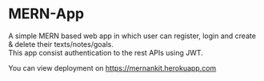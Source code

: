 # MERN-App
A simple MERN based web app in which user can register, login and create &amp; delete their texts/notes/goals.<br>
This app consist authentication to the rest APIs using JWT.



You can view deployment on https://mernankit.herokuapp.com
